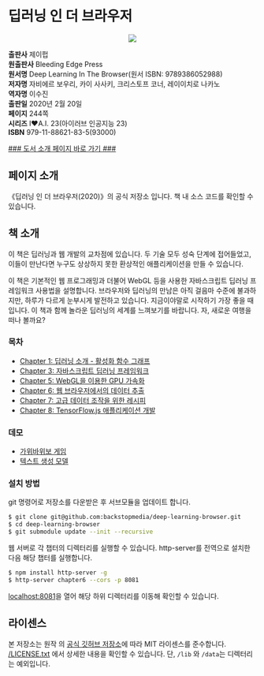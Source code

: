 # 딥러닝 인 더 브라우저

<p align="center">
<img src="http://image.kyobobook.co.kr/images/book/xlarge/835/x9791188621835.jpg"/>
</p>

**출판사** 제이펍  
**원출판사** Bleeding Edge Press  
**원서명** Deep Learning In The Browser(원서 ISBN: 9789386052988)  
**저자명** 자비에르 보우리, 카이 사사키, 크리스토프 코너, 레이이치로 나카노  
**역자명** 이수진  
**출판일** 2020년 2월 20일  
**페이지** 244쪽  
**시리즈** I♥A.I. 23(아이러브 인공지능 23)  
**ISBN** 979-11-88621-83-5(93000)  

[### 도서 소개 페이지 바로 가기 ###](https://jpub.tistory.com/1012?category=208491)


## 페이지 소개
《딥러닝 인 더 브라우저(2020)》의 공식 저장소 입니다. 책 내 소스 코드를 확인할 수 있습니다.

## 책 소개
이 책은 딥러닝과 웹 개발의 교차점에 있습니다. 두 기술 모두 성숙 단계에 접어들었고, 이들이 만난다면 누구도 상상하지 못한 환상적인 애플리케이션을 만들 수 있습니다.

이 책은 기본적인 웹 프로그래밍과 더불어 WebGL 등을 사용한 자바스크립트 딥러닝 프레임워크 사용법을 설명합니다. 브라우저와 딥러닝의 만남은 아직 걸음마 수준에 불과하지만, 하루가 다르게 눈부시게 발전하고 있습니다. 지금이야말로 시작하기 가장 좋을 때입니다. 이 책과 함께 놀라운 딥러닝의 세계를 느껴보기를 바랍니다. 자, 새로운 여행을 떠나 볼까요?

### 목차
* [Chapter 1: 딥러닝 소개 - 활성화 함수 그래프](/chapter1)
* [Chapter 3: 자바스크립트 딥러닝 프레임워크](/chapter3)
* [Chapter 5: WebGL을 이용한 GPU 가속화](/chapter5)
* [Chapter 6: 웹 브라우저에서의 데이터 추출](/chapter6)
* [Chapter 7: 고급 데이터 조작을 위한 레시피](/chapter7)
* [Chapter 8:  TensorFlow.js 애플리케이션 개발](/chapter8)

### 데모
* [가위바위보 게임](https://reiinakano.com/tfjs-rock-paper-scissors/)
* [텍스트 생성 모델](https://reiinakano.com/tfjs-lstm-text-generation/)
  
### 설치 방법

git 명령어로 저장소를 다운받은 후 서브모듈을 업데이트 합니다.

```sh
$ git clone git@github.com:backstopmedia/deep-learning-browser.git
$ cd deep-learning-browser
$ git submodule update --init --recursive
```

웹 서버로 각 챕터의 디렉터리를 실행할 수 있습니다. http-server를 전역으로 설치한 다음 해당 챕터를 실행합니다.

```sh
$ npm install http-server -g
$ http-server chapter6 --cors -p 8081
```

[localhost:8081](http://localhost:8081)을 열어 해당 하위 디렉터리를 이동해 확인할 수 있습니다.

## 라이센스 

본 저장소는 원작 <Deep learning in the browser>의 [공식 깃허브 저장소](https://github.com/backstopmedia/deep-learning-browser)에 따라 MIT 라이센스를 준수합니다. [/LICENSE.txt](/LICENSE.txt) 에서 상세한 내용을 확인할 수 있습니다. 단, `/lib` 와 `/data`는 디렉터리는 예외입니다.